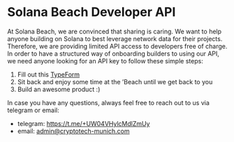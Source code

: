 # Solana Beach Developer API


At Solana Beach, we are convinced that sharing is caring. We want to help anyone building on Solana to best leverage network data for their projects. Therefore, we are providing limited API access to developers free of charge.
In order to have a structured way of onboarding builders to using our API, we need anyone looking for an API key to follow these simple steps:
1. Fill out this [TypeForm](https://solanabeach.typeform.com/to/FYhRvn21)
2. Sit back and enjoy some time at the ’Beach until we get back to you
3. Build an awesome product :)

In case you have any questions, always feel free to reach out to us via telegram or email:
- telegram: https://t.me/+UW04VHylcMdlZmUy
- email: admin@cryptotech-munich.com
